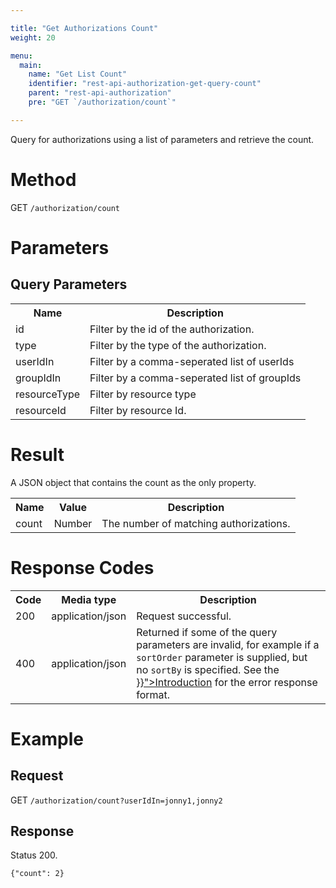 ```yaml
---

title: "Get Authorizations Count"
weight: 20

menu:
  main:
    name: "Get List Count"
    identifier: "rest-api-authorization-get-query-count"
    parent: "rest-api-authorization"
    pre: "GET `/authorization/count`"

---
```



Query for authorizations using a list of parameters and retrieve the count.


# Method

GET `/authorization/count`


# Parameters

## Query Parameters

<table class="table table-striped">
  <tr>
    <th>Name</th>
    <th>Description</th>
  </tr>
  <tr>
    <td>id</td>
    <td>Filter by the id of the authorization.</td>
  </tr>
  <tr>
    <td>type</td>
    <td>Filter by the type of the authorization.</td>
  </tr>
  <tr>
    <td>userIdIn</td>
    <td>Filter by a comma-seperated list of userIds</td>
  </tr>
  <tr>
    <td>groupIdIn</td>
    <td>Filter by a comma-seperated list of groupIds</td>
  </tr>
  <tr>
    <td>resourceType</td>
    <td>Filter by resource type</td>
  </tr>
  <tr>
    <td>resourceId</td>
    <td>Filter by resource Id.</td>
  </tr>
</table>


# Result

A JSON object that contains the count as the only property.

<table class="table table-striped">
  <tr>
    <th>Name</th>
    <th>Value</th>
    <th>Description</th>
  </tr>
  <tr>
    <td>count</td>
    <td>Number</td>
    <td>The number of matching authorizations.</td>
  </tr>
</table>


# Response Codes

<table class="table table-striped">
  <tr>
    <th>Code</th>
    <th>Media type</th>
    <th>Description</th>
  </tr>
  <tr>
    <td>200</td>
    <td>application/json</td>
    <td>Request successful.</td>
  </tr>
  <tr>
    <td>400</td>
    <td>application/json</td>
    <td>Returned if some of the query parameters are invalid, for example if a <code>sortOrder</code> parameter is supplied, but no <code>sortBy</code> is specified. See the <a href="{{< relref "reference/rest/overview/index.md#error-handling" >}}">Introduction</a> for the error response format.</td>
  </tr>
</table>


# Example

## Request

GET `/authorization/count?userIdIn=jonny1,jonny2`

## Response

Status 200.

    {"count": 2}
